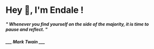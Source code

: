 <h1 title="head"> Hey 👋, I'm Endale !</h1>

**<h5><i>" Whenever you find yourself on the side of the majority, it is time to pause and reflect. "</i></h5>**

*<b>___ Mark Twain ___</b>*
